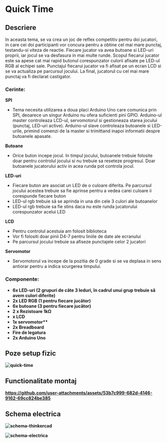 # Quick Time

## Descriere

In aceasta tema, se va crea un joc de reflex competitiv pentru doi jucatori, in care cei doi participanti vor concura pentru a obtine cel mai mare punctaj, testandu-si viteza de reactie. Fiecare jucator va avea butoane si LED-uri proprii, iar jocul se va desfasura in mai multe runde. Scopul fiecarui jucator este sa apese cat mai rapid butonul corespunzator culorii afisate pe LED-ul RGB al echipei sale. Punctajul fiecarui jucator va fi afisat pe un ecran LCD si se va actualiza pe parcursul jocului. La final, jucatorul cu cel mai mare punctaj va fi declarat castigator.

### Cerinte: 

**SPI**<br>
- Tema necesita utilizarea a doua placi Arduino Uno care comunica prin SPI, deoarece un singur Arduino nu ofera suficienti pini GPIO. Arduino-ul master controleaza LCD-ul, servomotorul si gestioneaza starea jocului (punctaj, LED-uri active). Arduino-ul slave controleaza butoanele si LED-urile, primind comenzi de la master si trimittand inapoi informatii despre butoanele apasate.

**Butoane**<br>
- Orice buton incepe jocul. In timpul jocului, butoanele trebuie folosite doar pentru controlul jocului si nu trebuie sa reseteze progresul. Doar butoanele jucatorului activ in acea runda pot controla jocul.

**LED-uri**<br>
- Fiecare buton are asociat un LED de o culoare diferita. Pe parcursul jocului acestea trebuie sa fie aprinse pentru a vedea carei culoare ii corespunde fiecare buton
- LED-ul rgb trebuie să se aprinda in una din cele 3 culori ale butoanelor
- LED-ul rgb trebuie sa fie stins daca nu este runda jucatorului corespunzator acelui LED

**LCD**<br>
- Pentru controlul acestuia am folosit biblioteca <LiquidCrystal>
- Vor fi folositi doar pinii D4-7 pentru liniile de date ale ecranului
- Pe parcursul jocului trebuie sa afiseze punctajele celor 2 jucatori

**Servomotor**<br>
- Servomotorul va incepe de la pozitia de 0 grade si se va deplasa in sens antiorar pentru a indica scurgerea timpului.

### Componente:

- **<b>6x LED-uri (2 grupuri de câte 3 leduri, în cadrul unui grup trebuie să avem culori diferite)<b>** 
- **<b>2x LED RGB (1 pentru fiecare jucător)<b>** 
- **<b>6x butoane (3 pentru fiecare jucător)<b>**
- **<b>2 x Rezistoare 1kΩ<b>**
- **<b>x LCD<b>**
- <b>1x servomotor<b>**
- **<b>2x Breadboard<b>**
- **<b>Fire de legatura<b>**
- **<b>2x Arduino Uno<b>**

## Poze setup fizic

![quick-time](https://github.com/user-attachments/assets/920b41d1-b69e-466a-8230-6e03d6441481)

## Functionalitate montaj

https://github.com/user-attachments/assets/53b7c999-682d-4146-9162-69cc824be385

## Schema electrica

![schema-thinkercad](https://github.com/user-attachments/assets/15ceb907-4629-4bbc-bbb2-40efc1c4392e)

![schema-electrica](https://github.com/user-attachments/assets/27bee766-50d9-4251-b0f6-993c28f64503)



